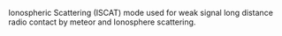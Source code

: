 Ionospheric Scattering (ISCAT) mode used for weak signal long distance radio contact by meteor and Ionosphere scattering.